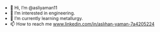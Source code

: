 - 👋 Hi, I’m @asliyaman11
- 👀 I’m interested in engineering.
- 🌱 I’m currently learning metallurgy.
- 📫 How to reach me www.linkedin.com/in/aslıhan-yaman-7a4205224
<!---
asliyaman11/asliyaman11 is a ✨ special ✨ repository because its `README.md` (this file) appears on your GitHub profile.
You can click the Preview link to take a look at your changes.
--->
